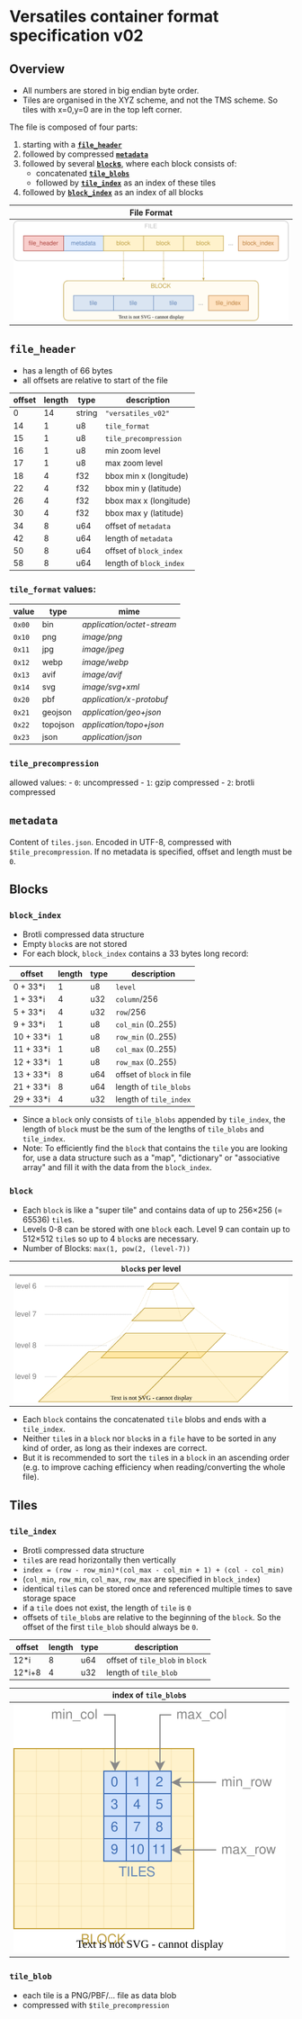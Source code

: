 # Versatiles container format specification v02

## Overview

- All numbers are stored in big endian byte order.
- Tiles are organised in the XYZ scheme, and not the TMS scheme. So tiles with x=0,y=0 are in the top left corner.

The file is composed of four parts:
1. starting with a [**`file_header`**](#file_header)
2. followed by compressed [**`metadata`**](#metadata)
3. followed by several [**`block`s**](#block), where each block consists of:
	- concatenated [**`tile_blobs`**](#tile_blobs)
	- followed by [**`tile_index`**](#tile_index) as an index of these tiles
4. followed by [**`block_index`**](#block_index) as an index of all blocks

| File Format                     |
|:-------------------------------:|
| ![File Format](file_format.svg) |

## `file_header`

- has a length of 66 bytes
- all offsets are relative to start of the file

| offset | length | type   | description             |
|--------|--------|--------|-------------------------|
| 0      | 14     | string | `"versatiles_v02"`      |
| 14     | 1      | u8     | `tile_format`           |
| 15     | 1      | u8     | `tile_precompression`   |
| 16     | 1      | u8     | min zoom level          |
| 17     | 1      | u8     | max zoom level          |
| 18     | 4      | f32    | bbox min x (longitude)  |
| 22     | 4      | f32    | bbox min y (latitude)   |
| 26     | 4      | f32    | bbox max x (longitude)  |
| 30     | 4      | f32    | bbox max y (latitude)   |
| 34     | 8      | u64    | offset of `metadata`    |
| 42     | 8      | u64    | length of `metadata`    |
| 50     | 8      | u64    | offset of `block_index` |
| 58     | 8      | u64    | length of `block_index` |


### `tile_format` values:

| value  | type     | mime                       |
|--------|----------|----------------------------|
| `0x00` | bin      | *application/octet-stream* |
| `0x10` | png      | *image/png*                |
| `0x11` | jpg      | *image/jpeg*               |
| `0x12` | webp     | *image/webp*               |
| `0x13` | avif     | *image/avif*               |
| `0x14` | svg      | *image/svg+xml*            |
| `0x20` | pbf      | *application/x-protobuf*   |
| `0x21` | geojson  | *application/geo+json*     |
| `0x22` | topojson | *application/topo+json*    |
| `0x23` | json     | *application/json*         |


### `tile_precompression`

allowed values:
	- `0`: uncompressed
	- `1`: gzip compressed
	- `2`: brotli compressed


## `metadata`

Content of `tiles.json`. Encoded in UTF-8, compressed with `$tile_precompression`.
If no metadata is specified, offset and length must be `0`.


## Blocks

### `block_index`

- Brotli compressed data structure
- Empty `block`s are not stored
- For each block, `block_index` contains a 33 bytes long record:

| offset    | length | type | description               |
|-----------|--------|------|---------------------------|
| 0 + 33*i  | 1      | u8   | `level`                   |
| 1 + 33*i  | 4      | u32  | `column`/256              |
| 5 + 33*i  | 4      | u32  | `row`/256                 |
| 9 + 33*i  | 1      | u8   | `col_min` (0..255)        |
| 10 + 33*i | 1      | u8   | `row_min` (0..255)        |
| 11 + 33*i | 1      | u8   | `col_max` (0..255)        |
| 12 + 33*i | 1      | u8   | `row_max` (0..255)        |
| 13 + 33*i | 8      | u64  | offset of `block` in file |
| 21 + 33*i | 8      | u64  | length of `tile_blobs`    |
| 29 + 33*i | 4      | u32  | length of `tile_index`    |

- Since a `block` only consists of `tile_blobs` appended by `tile_index`, the length of `block` must be the sum of the lengths of `tile_blobs` and `tile_index`.
- Note: To efficiently find the `block` that contains the `tile` you are looking for, use a data structure such as a "map", "dictionary" or "associative array" and fill it with the data from the `block_index`.


### `block`

- Each `block` is like a "super tile" and contains data of up to 256×256 (= 65536) `tile`s.
- Levels 0-8 can be stored with one `block` each. Level 9 can contain up to 512×512 `tile`s so up to 4 `block`s are necessary.
- Number of Blocks: `max(1, pow(2, (level-7))`


| `block`s per level                |
|:---------------------------------:|
| ![Level Blocks](level_blocks.svg) |


- Each `block` contains the concatenated `tile` blobs and ends with a `tile_index`.
- Neither `tile`s in a `block` nor `block`s in a `file` have to be sorted in any kind of order, as long as their indexes are correct.
- But it is recommended to sort the `tile`s in a `block` in an ascending order (e.g. to improve caching efficiency when reading/converting the whole file).


## Tiles

### `tile_index`

- Brotli compressed data structure
- `tile`s are read horizontally then vertically
- `index = (row - row_min)*(col_max - col_min + 1) + (col - col_min)`
- (`col_min`, `row_min`, `col_max`, `row_max` are specified in `block_index`)
- identical `tile`s can be stored once and referenced multiple times to save storage space
- if a `tile` does not exist, the length of `tile` is `0`
- offsets of `tile_blob`s are relative to the beginning of the `block`. So the offset of the first `tile_blob` should always be `0`.

| offset | length | type | description                      |
|--------|--------|------|----------------------------------|
| 12*i   | 8      | u64  | offset of `tile_blob` in `block` |
| 12*i+8 | 4      | u32  | length of `tile_blob`            |


| index of `tile_blob`s           |
|:-------------------------------:|
| ![Block Tiles](block_tiles.svg) |


### `tile_blob`

- each tile is a PNG/PBF/... file as data blob
- compressed with `$tile_precompression`

